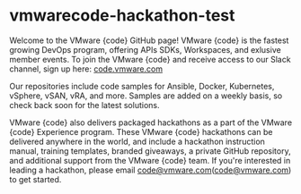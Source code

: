 # vmwarecode-hackathon-test

Welcome to the VMware {code} GitHub page! VMware {code} is the fastest growing DevOps program, offering APIs SDKs, Workspaces, and exlusive member events. To join the VMware {code} and receive access to our Slack channel, sign up here: [code.vmware.com](https://code.vmware.com/join)

Our repositories include code samples for Ansible, Docker, Kubernetes, vSphere, vSAN, vRA, and more. Samples are added on a weekly basis, so check back soon for the latest solutions.

VMware {code} also delivers packaged hackathons as a part of the VMware {code} Experience program. These VMware {code} hackathons can be delivered anywhere in the world, and include a hackathon instruction manual, training templates, branded giveaways, a private GitHub repository, and additional support from the VMware {code} team. If you're interested in leading a hackathon, please email <code@vmware.com>(code@vmware.com) to get started.
